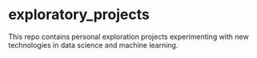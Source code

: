# exploratory_projects
This repo contains personal exploration projects experimenting with new technologies in data science and machine learning.
